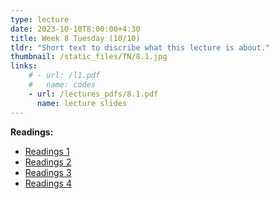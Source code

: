 ```yaml
---
type: lecture
date: 2023-10-10T8:00:00+4:30
title: Week 8 Tuesday (10/10)
tldr: "Short text to discribe what this lecture is about."
thumbnail: /static_files/TN/8.1.jpg
links: 
    # - url: /l1.pdf
    #   name: codes
    - url: /lectures_pdfs/8.1.pdf
      name: lecture slides
---
```

**Readings:**
- [Readings 1](/readings_pdfs/week2/TH/r1.pdf)
- [Readings 2](/readings_pdfs/week2/TH/r2.pdf)
- [Readings 3](/readings_pdfs/week2/TH/r3.pdf)
- [Readings 4](/readings_pdfs/week2/TH/r4.pdf)


